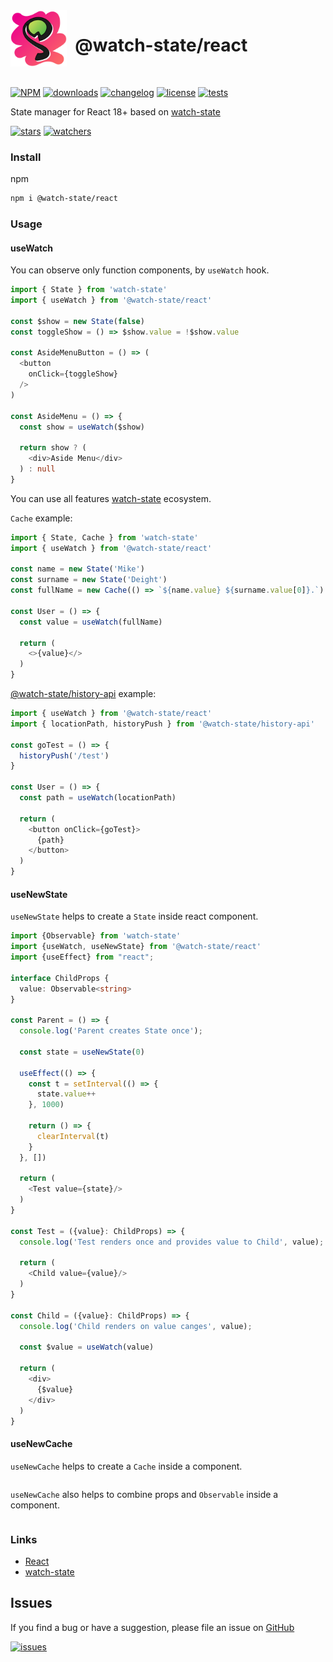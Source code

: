 <a href="https://www.npmjs.com/package/watch-state">
  <img src="https://raw.githubusercontent.com/d8corp/watch-state/v3.3.3/img/logo.svg" align="left" width="90" height="90" alt="Watch-State logo by Mikhail Lysikov">
</a>

# &nbsp; @watch-state/react

&nbsp;

[![NPM](https://img.shields.io/npm/v/@watch-state/react.svg)](https://www.npmjs.com/package/@watch-state/react)
[![downloads](https://img.shields.io/npm/dm/@watch-state/react.svg)](https://www.npmtrends.com/@watch-state/react)
[![changelog](https://img.shields.io/badge/Changelog-⋮-brightgreen)](https://changelogs.xyz/@watch-state/react)
[![license](https://img.shields.io/npm/l/@watch-state/react)](https://github.com/d8corp/watch-state-react/blob/master/LICENSE)
[![tests](https://github.com/d8corp/watch-state-react/workflows/tests/badge.svg)](https://d8corp.github.io/watch-state-react/coverage/lcov-report/)

State manager for React 18+ based on [watch-state](https://www.npmjs.com/package/watch-state)

[![stars](https://img.shields.io/github/stars/d8corp/watch-state-react?style=social)](https://github.com/d8corp/watch-state-react/stargazers)
[![watchers](https://img.shields.io/github/watchers/d8corp/watch-state-react?style=social)](https://github.com/d8corp/watch-state-react/watchers)

### Install

npm

```bash
npm i @watch-state/react
```

### Usage

#### useWatch

You can observe only function components, by `useWatch` hook.

```typescript jsx
import { State } from 'watch-state'
import { useWatch } from '@watch-state/react'

const $show = new State(false)
const toggleShow = () => $show.value = !$show.value

const AsideMenuButton = () => (
  <button
    onClick={toggleShow}
  />
)

const AsideMenu = () => {
  const show = useWatch($show)

  return show ? (
    <div>Aside Menu</div>
  ) : null
}
```

You can use all features [watch-state](https://www.npmjs.com/search?q=%40watch-state) ecosystem.

`Cache` example:

```typescript jsx
import { State, Cache } from 'watch-state'
import { useWatch } from '@watch-state/react'

const name = new State('Mike')
const surname = new State('Deight')
const fullName = new Cache(() => `${name.value} ${surname.value[0]}.`)

const User = () => {
  const value = useWatch(fullName)

  return (
    <>{value}</>
  )
}
```

[@watch-state/history-api](https://www.npmjs.com/package/@watch-state/history-api) example:

```typescript jsx
import { useWatch } from '@watch-state/react'
import { locationPath, historyPush } from '@watch-state/history-api'

const goTest = () => {
  historyPush('/test')
}

const User = () => {
  const path = useWatch(locationPath)

  return (
    <button onClick={goTest}>
      {path}
    </button>
  )
}
```

#### useNewState

`useNewState` helps to create a `State` inside react component.

```typescript jsx
import {Observable} from 'watch-state'
import {useWatch, useNewState} from '@watch-state/react'
import {useEffect} from "react";

interface ChildProps {
  value: Observable<string>
}

const Parent = () => {
  console.log('Parent creates State once');

  const state = useNewState(0)

  useEffect(() => {
    const t = setInterval(() => {
      state.value++
    }, 1000)
    
    return () => {
      clearInterval(t)
    }
  }, [])

  return (
    <Test value={state}/>
  )
}

const Test = ({value}: ChildProps) => {
  console.log('Test renders once and provides value to Child', value);

  return (
    <Child value={value}/>
  )
}

const Child = ({value}: ChildProps) => {
  console.log('Child renders on value canges', value);

  const $value = useWatch(value)

  return (
    <div>
      {$value}
    </div>
  )
}
```

#### useNewCache

`useNewCache` helps to create a `Cache` inside a component.

```typescript jsx

```

`useNewCache` also helps to combine props and `Observable` inside a component.

```typescript jsx

```

### Links
- [React](https://reactjs.org)
- [watch-state](https://www.npmjs.com/package/watch-state)

## Issues
If you find a bug or have a suggestion, please file an issue on [GitHub](https://github.com/d8corp/watch-state-react/issues)

[![issues](https://img.shields.io/github/issues-raw/d8corp/watch-state-react)](https://github.com/d8corp/watch-state-react/issues)
